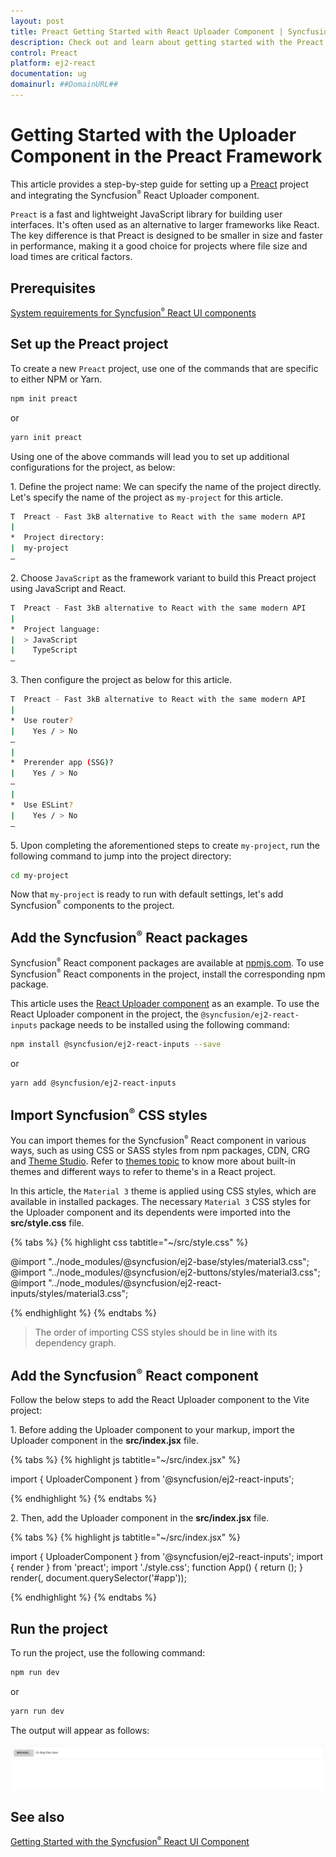 ```yaml
---
layout: post
title: Preact Getting Started with React Uploader Component | Syncfusion
description: Check out and learn about getting started with the Preact Framework and React Uploader Component of Syncfusion Essential JS 2 and more details.
control: Preact
platform: ej2-react
documentation: ug
domainurl: ##DomainURL##
---
```


# Getting Started with the Uploader Component in the Preact Framework

This article provides a step-by-step guide for setting up a [Preact](https://preactjs.com/) project and integrating the Syncfusion<sup style="font-size:70%">&reg;</sup> React Uploader component.

`Preact` is a fast and lightweight JavaScript library for building user interfaces. It's often used as an alternative to larger frameworks like React. The key difference is that Preact is designed to be smaller in size and faster in performance, making it a good choice for projects where file size and load times are critical factors. 

## Prerequisites

[System requirements for Syncfusion<sup style="font-size:70%">&reg;</sup> React UI components](../system-requirement)

## Set up the Preact project

To create a new `Preact` project, use one of the commands that are specific to either NPM or Yarn.

```bash
npm init preact
```

or

```bash
yarn init preact
```

Using one of the above commands will lead you to set up additional configurations for the project, as below:

1\. Define the project name: We can specify the name of the project directly. Let's specify the name of the project as `my-project` for this article.

```bash
T  Preact - Fast 3kB alternative to React with the same modern API
|
*  Project directory:
|  my-project
—      
```

2\. Choose `JavaScript` as the framework variant to build this Preact project using JavaScript and React.

```bash
T  Preact - Fast 3kB alternative to React with the same modern API
|
*  Project language:
|  > JavaScript
|    TypeScript
—
```

3\. Then configure the project as below for this article.

```bash
T  Preact - Fast 3kB alternative to React with the same modern API
|
*  Use router?
|    Yes / > No
—
|
*  Prerender app (SSG)?
|    Yes / > No
—
|
*  Use ESLint?
|    Yes / > No
—
```

5\. Upon completing the aforementioned steps to create `my-project`, run the following command to jump into the project directory:

```bash
cd my-project
```

Now that `my-project` is ready to run with default settings, let's add Syncfusion<sup style="font-size:70%">&reg;</sup> components to the project.

## Add the Syncfusion<sup style="font-size:70%">&reg;</sup> React packages

Syncfusion<sup style="font-size:70%">&reg;</sup> React component packages are available at [npmjs.com](https://www.npmjs.com/search?q=ej2-react). To use Syncfusion<sup style="font-size:70%">&reg;</sup> React components in the project, install the corresponding npm package.

This article uses the [React Uploader component](https://www.syncfusion.com/react-components/react-file-upload) as an example. To use the React Uploader component in the project, the `@syncfusion/ej2-react-inputs` package needs to be installed using the following command:

```bash
npm install @syncfusion/ej2-react-inputs --save
```

or

```bash
yarn add @syncfusion/ej2-react-inputs
```

## Import Syncfusion<sup style="font-size:70%">&reg;</sup> CSS styles

You can import themes for the Syncfusion<sup style="font-size:70%">&reg;</sup> React component in various ways, such as using CSS or SASS styles from npm packages, CDN, CRG and [Theme Studio](https://ej2.syncfusion.com/react/documentation/appearance/theme-studio/). Refer to [themes topic](https://ej2.syncfusion.com/react/documentation/appearance/theme/) to know more about built-in themes and different ways to refer to theme's in a React project.

In this article, the `Material 3` theme is applied using CSS styles, which are available in installed packages. The necessary `Material 3` CSS styles for the Uploader component and its dependents were imported into the **src/style.css** file.

{% tabs %}
{% highlight css tabtitle="~/src/style.css" %}

@import "../node_modules/@syncfusion/ej2-base/styles/material3.css";
@import "../node_modules/@syncfusion/ej2-buttons/styles/material3.css";
@import "../node_modules/@syncfusion/ej2-react-inputs/styles/material3.css";

{% endhighlight %}
{% endtabs %}

> The order of importing CSS styles should be in line with its dependency graph.
## Add the Syncfusion<sup style="font-size:70%">&reg;</sup> React component

Follow the below steps to add the React Uploader component to the Vite project:

1\. Before adding the Uploader component to your markup, import the Uploader component in the **src/index.jsx** file.

{% tabs %}
{% highlight js tabtitle="~/src/index.jsx" %}

import { UploaderComponent } from '@syncfusion/ej2-react-inputs';

{% endhighlight %}
{% endtabs %}

2\. Then, add the Uploader component in the **src/index.jsx** file.

{% tabs %}
{% highlight js tabtitle="~/src/index.jsx" %}

import { UploaderComponent } from '@syncfusion/ej2-react-inputs';
import { render } from 'preact';
import './style.css';
function App() {
    return (<UploaderComponent />);
}
render(<App />, document.querySelector('#app'));

{% endhighlight %}
{% endtabs %}

## Run the project

To run the project, use the following command:

```bash
npm run dev
```

or

```bash
yarn run dev
```

The output will appear as follows:

![preact](./images/preact.png)

## See also

[Getting Started with the Syncfusion<sup style="font-size:70%">&reg;</sup> React UI Component](../getting-started/quick-start)
